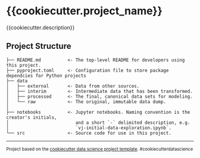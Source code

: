 {{cookiecutter.project_name}}
==============================

{{cookiecutter.description}}

Project Structure
------------

    ├── README.md          <- The top-level README for developers using this project.
    ├── pyproject.toml     <- Configuration file to store package dependcies for Python projects
    ├── data
    │   ├── external       <- Data from other sources.
    │   ├── interim        <- Intermediate data that has been transformed.
    │   ├── processed      <- The final, canonical data sets for modeling.
    │   └── raw            <- The original, immutable data dump.
    │
    ├── notebooks          <- Jupyter notebooks. Naming convention is the creator's initials,
    │                         and a short `-` delimited description, e.g.
    │                         `vj-initial-data-exploration.ipynb`.
    └── src                <- Source code for use in this project.
    
--------

<p><small>Project based on the <a target="_blank" href="https://drivendata.github.io/cookiecutter-data-science/">cookiecutter data science project template</a>. #cookiecutterdatascience</small></p>
